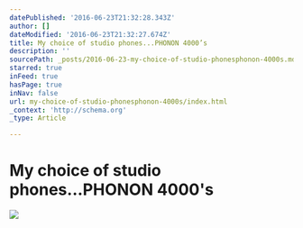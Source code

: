 ```yaml
---
datePublished: '2016-06-23T21:32:28.343Z'
author: []
dateModified: '2016-06-23T21:32:27.674Z'
title: My choice of studio phones...PHONON 4000’s
description: ''
sourcePath: _posts/2016-06-23-my-choice-of-studio-phonesphonon-4000s.md
starred: true
inFeed: true
hasPage: true
inNav: false
url: my-choice-of-studio-phonesphonon-4000s/index.html
_context: 'http://schema.org'
_type: Article

---
```

# My choice of studio phones...PHONON 4000's
![](https://the-grid-user-content.s3-us-west-2.amazonaws.com/2a91d730-8f27-410f-84ac-fccb674c7663.jpg)